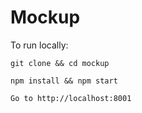 # Mockup

To run locally:
```
git clone && cd mockup
```

```
npm install && npm start
```

```
Go to http://localhost:8001
```
